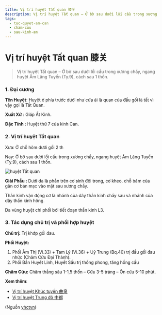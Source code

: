 ```yaml
---
title: Vị trí huyệt Tất quan 膝关
description: Vị trí huyệt Tất quan – Ở bờ sau dưới lồi cầu trong xương chầy, ngang huyệt  (Ty.9), cách sau 1 thốn.
tags:
  - tuc-quyet-am-can
  - cham-cuu
  - sau-kinh-am
---
```


# Vị trí huyệt Tất quan 膝关 

> Vị trí huyệt Tất quan – Ở bờ sau dưới lồi cầu trong xương chầy, ngang huyệt Âm Lăng Tuyền (Ty.9), cách sau 1 thốn.

### 1. Đại cương

**Tên Huyệt:** Huyệt ở phía trước dưới như cửa ải là quan của đầu gối là tất vì vậy gọi là Tất Quan.

**Xuất Xứ** : Giáp Ất Kinh.

**Đặc Tính :** Huyệt thứ 7 của kinh Can.

### 2. Vị trí huyệt Tất quan

Xưa: Ở chỗ hõm dưới gối 2 th

Nay: Ở bờ sau dưới lồi cầu trong xương chầy, ngang huyệt Âm Lăng Tuyền (Ty.9), cách sau 1 thốn.

![huyệt Tất quan](/imgs/yhctvn/huyet-tat-quan-300x169.jpg)

**Giải Phẫu :** Dưới da là phần trên cơ sinh đôi trong, cơ kheo, chỗ bám của gân cơ bán mạc vào mặt sau xương chầy.

Thần kinh vận động cơ là nhánh của dây thần kinh chầy sau và nhánh của dây thần kinh hông.

Da vùng huyệt chi phối bởi tiết đoạn thần kinh L3.

### 3. Tác dụng chủ trị và phối hợp huyệt

**Chủ trị:** Trị khớp gối đau.

**Phối Huyệt:**

1. Phối Âm Thị (Vi.33) + Tam Lý (Vi.36) + Uỷ Trung (Bq.40) trị đầu gối đau nhức (Châm Cứu Đại Thành).
2. Phối Bần Huyết Linh, Huyết Sầu trị thống phong, tăng hồng cầu

**Châm Cứu:** Châm thẳng sâu 1-1,5 thốn – Cứu 3-5 tráng – Ôn cứu 5-10 phút.

**Xem thêm:**

* [Vị trí huyệt Khúc tuyền 曲泉](/yhctvn/vi-tri-huyet-khuc-tuyen-%e6%9b%b2%e6%b3%89/)
* [Vị trí huyệt Trung đô 中都](/yhctvn/vi-tri-huyet-trung-do-%e4%b8%ad%e9%83%bd/)

(Nguồn <a href="https://yhctvn.com/vi-tri-huyet-tat-quan-膝关/" target="_blank">yhctvn</a>)

